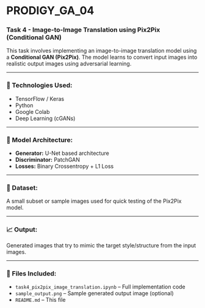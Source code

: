 # PRODIGY_GA_04

### Task 4 - Image-to-Image Translation using Pix2Pix (Conditional GAN)

This task involves implementing an image-to-image translation model using a **Conditional GAN (Pix2Pix)**. The model learns to convert input images into realistic output images using adversarial learning.

---

### 🔧 Technologies Used:
- TensorFlow / Keras
- Python
- Google Colab
- Deep Learning (cGANs)

---

### 🧠 Model Architecture:
- **Generator:** U-Net based architecture
- **Discriminator:** PatchGAN
- **Losses:** Binary Crossentropy + L1 Loss

---

### 🧪 Dataset:
A small subset or sample images used for quick testing of the Pix2Pix model.

---

### 📈 Output:
Generated images that try to mimic the target style/structure from the input images.

---

### 📂 Files Included:
- `task4_pix2pix_image_translation.ipynb` – Full implementation code
- `sample_output.png` – Sample generated output image (optional)
- `README.md` – This file
